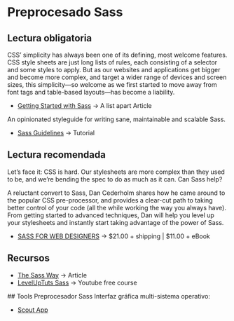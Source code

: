 # Preprocesado Sass

## Lectura obligatoria

CSS’ simplicity has always been one of its defining, most welcome features. CSS style sheets are just long lists of rules, each consisting of a selector and some styles to apply. But as our websites and applications get bigger and become more complex, and target a wider range of devices and screen sizes, this simplicity—so welcome as we first started to move away from font tags and table-based layouts—has become a liability.
- [Getting Started with Sass](https://alistapart.com/article/getting-started-with-sass) -> A list apart Article

An opinionated styleguide for writing sane, maintainable and scalable Sass.
- [Sass Guidelines](https://sass-guidelin.es/#introduction) -> Tutorial

## Lectura recomendada

Let’s face it: CSS is hard. Our stylesheets are more complex than they used to be, and we’re bending the spec to do as much as it can. Can Sass help?

A reluctant convert to Sass, Dan Cederholm shares how he came around to the popular CSS pre-processor, and provides a clear-cut path to taking better control of your code (all the while working the way you always have). From getting started to advanced techniques, Dan will help you level up your stylesheets and instantly start taking advantage of the power of Sass.
- [SASS FOR WEB DESIGNERS](https://abookapart.com/products/sass-for-web-designers) -> $21.00 + shipping | $11.00 + eBook

## Recursos

- [The Sass Way](http://thesassway.com/) -> Article
- [LevelUpTuts Sass](https://www.youtube.com/watch?v=fbVD32w1oTo&list=PL2CB1F80266E986EA) -> Youtube free course

## Tools
Preprocesador Sass Interfaz gráfica multi-sistema operativo:
- [Scout App](http://scout-app.io/)

